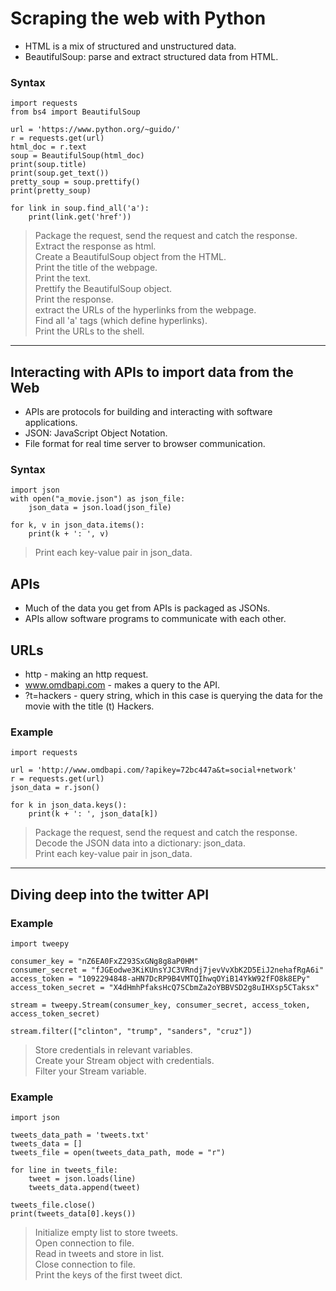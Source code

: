 # Scraping the web with Python  
- HTML is a mix of structured and unstructured data.  
- BeautifulSoup: parse and extract structured data from HTML.  

### Syntax   

    import requests  
    from bs4 import BeautifulSoup  

    url = 'https://www.python.org/~guido/'  
    r = requests.get(url)  
    html_doc = r.text  
    soup = BeautifulSoup(html_doc)  
    print(soup.title)  
    print(soup.get_text())  
    pretty_soup = soup.prettify()  
    print(pretty_soup)  

    for link in soup.find_all('a'):  
        print(link.get('href'))  

> Package the request, send the request and catch the response.  
> Extract the response as html.  
> Create a BeautifulSoup object from the HTML.  
> Print the title of the webpage.  
> Print the text.  
> Prettify the BeautifulSoup object.  
> Print the response.  
> extract the URLs of the hyperlinks from the webpage.  
> Find all 'a' tags (which define hyperlinks).  
> Print the URLs to the shell.  

---  

## Interacting with APIs to import data from the Web  
- APIs are protocols for building and interacting with software applications.  
- JSON: JavaScript Object Notation.  
- File format for real time server to browser communication.  

### Syntax  

    import json  
    with open("a_movie.json") as json_file:  
        json_data = json.load(json_file)  

    for k, v in json_data.items():
        print(k + ': ', v)

> Print each key-value pair in json_data.  


## APIs  
- Much of the data you get from APIs is packaged as JSONs.  
- APIs allow software programs to communicate with each other.  

## URLs  
- http - making an http request.  
- www.omdbapi.com - makes a query to the API.  
- ?t=hackers - query string, which in this case is querying the data for the movie with the title (t) Hackers.  

### Example  

    import requests  
    
    url = 'http://www.omdbapi.com/?apikey=72bc447a&t=social+network'  
    r = requests.get(url)  
    json_data = r.json()  

    for k in json_data.keys():  
        print(k + ': ', json_data[k])  

> Package the request, send the request and catch the response.  
> Decode the JSON data into a dictionary: json_data.  
> Print each key-value pair in json_data.  

---  

## Diving deep into the twitter API  

### Example  

    import tweepy  

    consumer_key = "nZ6EA0FxZ293SxGNg8g8aP0HM"  
    consumer_secret = "fJGEodwe3KiKUnsYJC3VRndj7jevVvXbK2D5EiJ2nehafRgA6i"  
    access_token = "1092294848-aHN7DcRP9B4VMTQIhwqOYiB14YkW92fFO8k8EPy"  
    access_token_secret = "X4dHmhPfaksHcQ7SCbmZa2oYBBVSD2g8uIHXsp5CTaksx"  

    stream = tweepy.Stream(consumer_key, consumer_secret, access_token, access_token_secret)  

    stream.filter(["clinton", "trump", "sanders", "cruz"])  

> Store credentials in relevant variables.  
> Create your Stream object with credentials.  
> Filter your Stream variable.  


### Example   

    import json  

    tweets_data_path = 'tweets.txt'  
    tweets_data = []  
    tweets_file = open(tweets_data_path, mode = "r")  

    for line in tweets_file:  
        tweet = json.loads(line)  
        tweets_data.append(tweet)  

    tweets_file.close()  
    print(tweets_data[0].keys())  

> Initialize empty list to store tweets.  
> Open connection to file.  
> Read in tweets and store in list.  
> Close connection to file.  
> Print the keys of the first tweet dict.  
